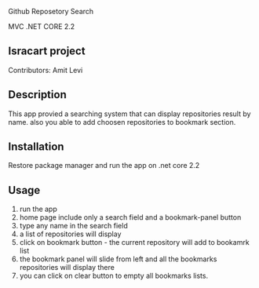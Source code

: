﻿
Github Reposetory Search 

MVC .NET CORE 2.2

## Isracart project 
Contributors: Amit Levi


## Description 
This app provied a searching system that can display repositories result by name.
also you able to add choosen repositories to bookmark section.


## Installation  
Restore package manager and run the app on .net core 2.2 


## Usage 
1. run the app 
2. home page include only a search field and a bookmark-panel button
3. type any name in the search field
4. a list of repositories will display
5. click on bookmark button - the current repository will add to bookamrk list
6. the bookmark panel will slide from left and all the bookmarks repositories will display there
7. you can click on clear button to empty all bookmarks lists.